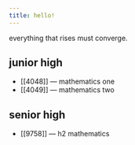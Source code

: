 ```yaml
---
title: hello!
---
```


everything that rises must converge.

## junior high
- [[4048]] — mathematics one
- [[4049]] — mathematics two

## senior high
- [[9758]] — h2 mathematics